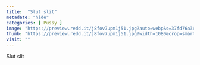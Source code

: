 ```yaml
---
title:  "Slut slit"
metadate: "hide"
categories: [ Pussy ]
image: "https://preview.redd.it/j8fov7upm1j51.jpg?auto=webp&s=37fd76a36c69445e44bb6d4530aa33d684851afd"
thumb: "https://preview.redd.it/j8fov7upm1j51.jpg?width=1080&crop=smart&auto=webp&s=e5375e2acfad13b631cfc1a74875b6f65a316562"
visit: ""
---
```

Slut slit
